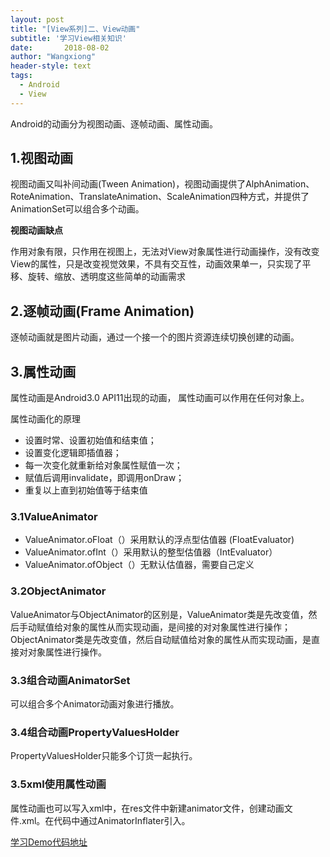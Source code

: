 ```yaml
---
layout: post
title: "[View系列]二、View动画"
subtitle: '学习View相关知识'
date:       2018-08-02
author: "Wangxiong"
header-style: text
tags:
  - Android
  - View
---
```


Android的动画分为视图动画、逐帧动画、属性动画。

## 1.视图动画

视图动画又叫补间动画(Tween Animation)，视图动画提供了AlphAnimation、RoteAnimation、TranslateAnimation、ScaleAnimation四种方式，并提供了AnimationSet可以组合多个动画。

**视图动画缺点**

作用对象有限，只作用在视图上，无法对View对象属性进行动画操作，没有改变View的属性，只是改变视觉效果，不具有交互性，动画效果单一，只实现了平移、旋转、缩放、透明度这些简单的动画需求

## 2.逐帧动画(Frame Animation)

逐帧动画就是图片动画，通过一个接一个的图片资源连续切换创建的动画。

## 3.属性动画

属性动画是Android3.0 API11出现的动画， 属性动画可以作用在任何对象上。

属性动画化的原理

- 设置时常、设置初始值和结束值；
- 设置变化逻辑即插值器；
- 每一次变化就重新给对象属性赋值一次；
- 赋值后调用invalidate，即调用onDraw；
- 重复以上直到初始值等于结束值

### 3.1ValueAnimator

- ValueAnimator.oFloat（）采用默认的浮点型估值器 (FloatEvaluator)
- ValueAnimator.ofInt（）采用默认的整型估值器（IntEvaluator）
- ValueAnimator.ofObject（）无默认估值器，需要自己定义

### 3.2ObjectAnimator

ValueAnimator与ObjectAnimator的区别是，ValueAnimator类是先改变值，然后手动赋值给对象的属性从而实现动画，是间接的对对象属性进行操作；ObjectAnimator类是先改变值，然后自动赋值给对象的属性从而实现动画，是直接对对象属性进行操作。

### 3.3组合动画AnimatorSet

可以组合多个Animator动画对象进行播放。

### 3.4组合动画PropertyValuesHolder

PropertyValuesHolder只能多个订货一起执行。

### 3.5xml使用属性动画

属性动画也可以写入xml中，在res文件中新建animator文件，创建动画文件.xml。在代码中通过AnimatorInflater引入。

[学习Demo代码地址](https://github.com/wang-xiong/WxApp)

